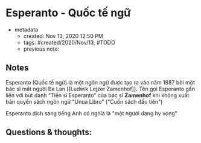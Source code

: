 # Esperanto - Quốc tế  ngữ

- metadata
	- created:  Nov 13, 2020 12:50 PM 
	- tags: #created/2020/Nov/13, #TODO 
	- previous note:

## Notes
Esperanto (Quốc tế ngữ) là một ngôn ngữ được tạo ra vào năm 1887 bởi một bác sĩ mắt người Ba Lan [[Ludwik Lejzer Zamenhof]]**.** Tên gọi Esperanto gắn liền với bút danh "Tiến sĩ Esperanto" của bác sĩ **Zamenhof** khi không xuất bản quyển sách ngôn ngữ "Unua Libro" ("Cuốn sách đầu tiên")

Esperanto dịch sang tiếng Anh có nghĩa là "một người đang hy vọng"

## Questions & thoughts:
